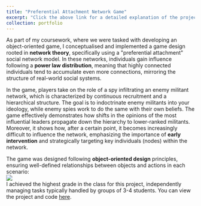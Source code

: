 ```yaml
---
title: "Preferential Attachment Network Game"
excerpt: "Click the above link for a detailed explanation of the project.<br/><img src='/images/201_game_compressed.mp4'>"
collection: portfolio
---
```

As part of my coursework, where we were tasked with developing an object-oriented game, I conceptualised and implemented a game design rooted in **network theory**, specifically using a "preferential attachment" social network model. In these networks, individuals gain influence following a **power law distribution**, meaning that highly connected individuals tend to accumulate even more connections, mirroring the structure of real-world social systems.

In the game, players take on the role of a spy infiltrating an enemy militant network, which is characterized by continuous recruitment and a hierarchical structure. The goal is to indoctrinate enemy militants into your ideology, while enemy spies work to do the same with their own beliefs. The game effectively demonstrates how shifts in the opinions of the most influential leaders propagate down the hierarchy to lower-ranked militants. Moreover, it shows how, after a certain point, it becomes increasingly difficult to influence the network, emphasizing the importance of **early intervention** and strategically targeting key individuals (nodes) within the network.

The game was designed following **object-oriented design** principles, ensuring well-defined relationships between objects and actions in each scenario:
<br/><img src='/files/class_diagram.pdf'> <br/>
I achieved the highest grade in the class for this project,
independently managing tasks typically handled by groups of 3-4
students. You can view the project and code [here](https://github.com/metedb/Preferential-Attachment-Game.git).